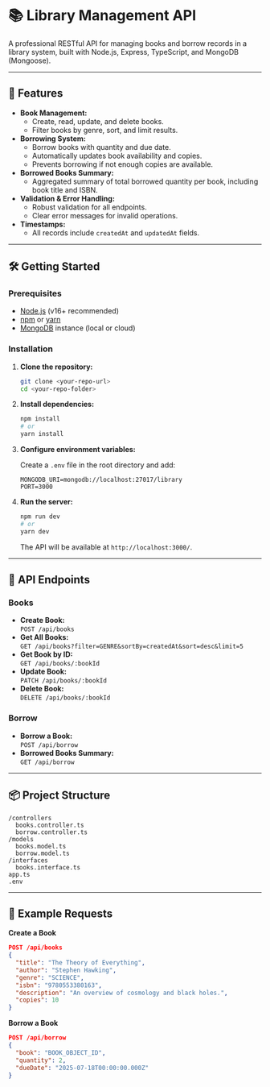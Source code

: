 # 📚 Library Management API

A professional RESTful API for managing books and borrow records in a library system, built with Node.js, Express, TypeScript, and MongoDB (Mongoose).

---

## 🚀 Features

- **Book Management:**
  - Create, read, update, and delete books.
  - Filter books by genre, sort, and limit results.
- **Borrowing System:**
  - Borrow books with quantity and due date.
  - Automatically updates book availability and copies.
  - Prevents borrowing if not enough copies are available.
- **Borrowed Books Summary:**
  - Aggregated summary of total borrowed quantity per book, including book title and ISBN.
- **Validation & Error Handling:**
  - Robust validation for all endpoints.
  - Clear error messages for invalid operations.
- **Timestamps:**
  - All records include `createdAt` and `updatedAt` fields.

---

## 🛠️ Getting Started

### Prerequisites

- [Node.js](https://nodejs.org/) (v16+ recommended)
- [npm](https://www.npmjs.com/) or [yarn](https://yarnpkg.com/)
- [MongoDB](https://www.mongodb.com/) instance (local or cloud)

### Installation

1. **Clone the repository:**

   ```bash
   git clone <your-repo-url>
   cd <your-repo-folder>
   ```

2. **Install dependencies:**

   ```bash
   npm install
   # or
   yarn install
   ```

3. **Configure environment variables:**

   Create a `.env` file in the root directory and add:

   ```
   MONGODB_URI=mongodb://localhost:27017/library
   PORT=3000
   ```

4. **Run the server:**

   ```bash
   npm run dev
   # or
   yarn dev
   ```

   The API will be available at `http://localhost:3000/`.

---

## 📖 API Endpoints

### Books

- **Create Book:**  
  `POST /api/books`
- **Get All Books:**  
  `GET /api/books?filter=GENRE&sortBy=createdAt&sort=desc&limit=5`
- **Get Book by ID:**  
  `GET /api/books/:bookId`
- **Update Book:**  
  `PATCH /api/books/:bookId`
- **Delete Book:**  
  `DELETE /api/books/:bookId`

### Borrow

- **Borrow a Book:**  
  `POST /api/borrow`
- **Borrowed Books Summary:**  
  `GET /api/borrow`

---

## 📦 Project Structure

```
/controllers
  books.controller.ts
  borrow.controller.ts
/models
  books.model.ts
  borrow.model.ts
/interfaces
  books.interface.ts
app.ts
.env
```

---

## 📝 Example Requests

**Create a Book**

```json
POST /api/books
{
  "title": "The Theory of Everything",
  "author": "Stephen Hawking",
  "genre": "SCIENCE",
  "isbn": "9780553380163",
  "description": "An overview of cosmology and black holes.",
  "copies": 10
}
```

**Borrow a Book**

```json
POST /api/borrow
{
  "book": "BOOK_OBJECT_ID",
  "quantity": 2,
  "dueDate": "2025-07-18T00:00:00.000Z"
}
```
